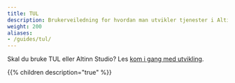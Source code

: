 ```yaml
---
title: TUL
description: Brukerveiledning for hvordan man utvikler tjenester i Altinn ved bruk av TUL (tjenesteutviklingsløsningen).
weight: 200
aliases:
- /guides/tul/
---
```


Skal du bruke TUL eller Altinn Studio? Les [kom i gang med utvikling](/docs/kom-i-gang-med-utvikling/#skal-du-bruke-tul-eller-altinn-studio). 

{{% children description="true" %}}
